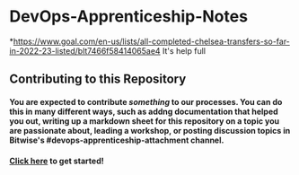 # DevOps-Apprenticeship-Notes

*https://www.goal.com/en-us/lists/all-completed-chelsea-transfers-so-far-in-2022-23-listed/blt7466f58414065ae4 It's help full
## Contributing to this Repository

#### You are expected to contribute _something_ to our processes. You can do this in many different ways, such as addng documentation that helped you out, writing up a markdown sheet for this repository on a topic you are passionate about, leading a workshop, or posting discussion topics in Bitwise's #devops-apprenticeship-attachment channel.

#### [Click here](https://docs.github.com/en/get-started/quickstart/contributing-to-projects) to get started!
